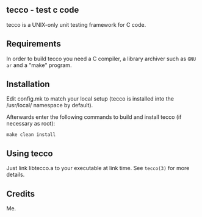 tecco - test c code
-------------------
tecco is a UNIX-only unit testing framework for C code.

Requirements
------------
In order to build tecco you need a C compiler, a library archiver such
as `GNU ar` and a "make" program.

Installation
------------
Edit config.mk to match your local setup (tecco is installed into the
/usr/local/ namespace by default).

Afterwards enter the following commands to build and install tecco (if
necessary as root):

    make clean install

Using tecco
------------
Just link libtecco.a to your executable at link time.
See `tecco(3)` for more details.

Credits
-------
Me.